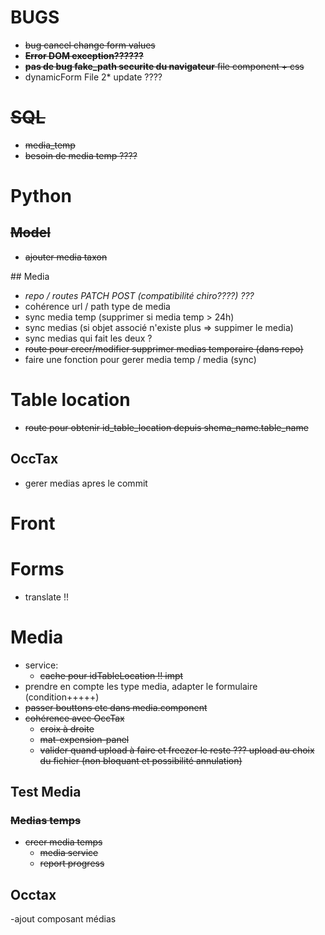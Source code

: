 
# BUGS
- ~~bug cancel change form values~~
- ~~**Error DOM exception??????**~~
- ~~**pas de bug fake_path securite du navigateur** file component + css~~
- dynamicForm File 2* update ????

# ~~SQL~~
- ~~media_temp~~
- ~~besoin de media temp ????~~

# Python

## ~~Model~~
- ~~ajouter media taxon~~

## Media
- *repo / routes PATCH POST (compatibilité chiro????) ???*
- cohérence url / path type de media
- sync media temp (supprimer si media temp > 24h)
- sync medias (si objet associé n'existe plus => suppimer le media)
- sync medias qui fait les deux ?
- ~~route pour creer/modifier supprimer medias temporaire (dans repo)~~
- faire une fonction pour gerer media temp / media (sync)

# Table location
- ~~route pour obtenir id_table_location depuis shema_name.table_name~~

## OccTax
- gerer medias apres le commit


# Front

# Forms
- translate !!

# Media
- service:
  - ~~cache pour idTableLocation !! impt~~
- prendre en compte les type media, adapter le formulaire (condition+++++)
- ~~passer bouttons etc dans media.component~~
- ~~cohérence avec OccTax~~
  - ~~croix à droite~~
  - ~~mat-expension-panel~~
  - ~~valider quand upload à faire et freezer le reste ??? upload au choix du fichier (non bloquant et possibilité annulation)~~ 

## Test Media

### ~~Medias temps~~
- ~~creer media temps~~
  - ~~media service~~
  - ~~report progress~~

## Occtax
-ajout composant médias
